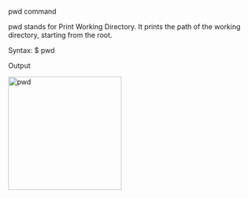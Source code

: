 pwd command

pwd stands for Print Working Directory. It prints the path of the working directory, starting from the root.

Syntax:
  $ pwd 
  
 Output

<img width="230" alt="pwd" src="https://user-images.githubusercontent.com/92944722/157807789-ee767513-4157-4425-a450-37f3944a6e7f.png">
